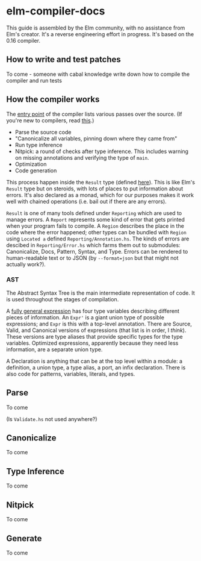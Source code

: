 # elm-compiler-docs
This guide is assembled by the Elm community, with no assistance from Elm's creator. It's a reverse engineering effort in progress. It's based on the 0.16 compiler.

## How to write and test patches
To come - someone with cabal knowledge write down how to compile the compiler and run tests

## How the compiler works
The [entry point](https://github.com/elm-lang/elm-compiler/blob/0.16/src/Compile.hs) of the compiler lists various passes over the source. (If you're new to compilers, read [this](https://github.com/thejameskyle/the-super-tiny-compiler).)

* Parse the source code
* "Canonicalize all variables, pinning down where they came from"
* Run type inference
* Nitpick: a round of checks after type inference. This includes warning on missing annotations and verifying the type of `main`.
* Optimization
* Code generation

This process happen inside the `Result` type (defined [here](https://github.com/elm-lang/elm-compiler/blob/0.16/src/Reporting/Result.hs)). This is like Elm's `Result` type but on steroids, with lots of places to put information about errors. It's also declared as a monad, which for our purposes makes it work well with chained operations (i.e. bail out if there are any errors).

`Result` is one of many tools defined under `Reporting` which are used to manage errors. A `Report` represents some kind of error that gets printed when your program fails to compile. A `Region` describes the place in the code where the error happened; other types can be bundled with `Region` using `Located a` defined `Reporting/Annotation.hs`. The kinds of errors are descibed in `Reporting/Error.hs` which farms them out to submodules: Canonicalize, Docs, Pattern, Syntax, and Type. Errors can be rendered to human-readable text or to JSON (by `--format=json` but that might not actually work?).

### AST
The Abstract Syntax Tree is the main intermediate representation of code. It is used throughout the stages of compilation.

A [fully general expression](https://github.com/elm-lang/elm-compiler/blob/0.16/src/AST/Expression/General.hs) has four type variables describing different pieces of information. An `Expr'` is a giant union type of possible expressions; and `Expr` is this with a top-level annotation. There are Source, Valid, and Canonical versions of expressions (that list is in order, I *think*). These versions are type aliases that provide specific types for the type variables. Optimized expressions, apparently because they need less information, are a separate union type.

A Declaration is anything that can be at the top level within a module: a definition, a union type, a type alias, a port, an infix declaration. There is also code for patterns, variables, literals, and types.

## Parse
To come

(Is `Validate.hs` not used anywhere?)

## Canonicalize
To come

## Type Inference
To come

## Nitpick
To come

## Generate
To come


